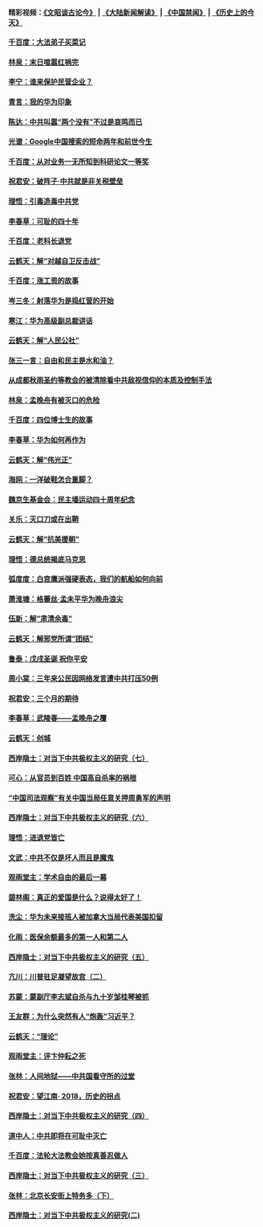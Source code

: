 #### 精彩视频：[《文昭谈古论今》](https://github.com/gfw-breaker/wenzhao/blob/master/README.md?t=12250030) | [《大陆新闻解读》](https://github.com/gfw-breaker/ntdtv-comedy/blob/master/README.md?t=12250030) | [《中国禁闻》](https://github.com/gfw-breaker/ntdtv-news/blob/master/README.md?t=12250030) | [《历史上的今天》](https://github.com/gfw-breaker/today-in-history/blob/master/README.md?t=12250030) 

#### [千百度：大法弟子买菜记](../pages/nsc993/n10929626.md?t=12250030) 

#### [林泉：末日喧嚣红祸完](../pages/nsc993/n10929158.md?t=12250030) 

#### [李宁：谁来保护民营企业？](../pages/nsc993/n10929049.md?t=12250030) 

#### [青言：我的华为印象](../pages/nsc993/n10927223.md?t=12250030) 

#### [陈达：中共叫嚣“两个没有”不过是哀鸣而已](../pages/nsc993/n10927213.md?t=12250030) 

#### [光谱：Google中国搜索的短命两年和前世今生](../pages/nsc993/n10927202.md?t=12250030) 

#### [千百度：从对业务一无所知到科研论文一等奖](../pages/nsc993/n10924400.md?t=12250030) 

#### [祝君安：破阵子‧中共就是非关税壁垒](../pages/nsc993/n10924033.md?t=12250030) 

#### [理悟：引毒造毒中共党](../pages/nsc993/n10922164.md?t=12250030) 

#### [李春草：可耻的四十年](../pages/nsc993/n10922095.md?t=12250030) 

#### [千百度：老科长退党](../pages/nsc993/n10922047.md?t=12250030) 

#### [云鹤天：解“对越自卫反击战”](../pages/nsc993/n10921340.md?t=12250030) 

#### [千百度：涨工资的故事](../pages/nsc993/n10919446.md?t=12250030) 

#### [岑三冬：射落华为是捣红营的开始](../pages/nsc993/n10919253.md?t=12250030) 

#### [寒江：华为高级副总裁讲话](../pages/nsc993/n10919239.md?t=12250030) 

#### [云鹤天：解“人民公社”](../pages/nsc993/n10917506.md?t=12250030) 

#### [张三一言：自由和民主是水和油？](../pages/nsc993/n10917501.md?t=12250030) 

#### [从成都秋雨圣约等教会的被清除看中共敌视信仰的本质及控制手法](../pages/nsc993/n10917309.md?t=12250030) 

#### [林泉：孟晚舟有被灭口的危险](../pages/nsc993/n10917305.md?t=12250030) 

#### [千百度：四位博士生的故事](../pages/nsc993/n10915623.md?t=12250030) 

#### [李春草：华为如何再作为](../pages/nsc993/n10915065.md?t=12250030) 

#### [云鹤天：解“伟光正”](../pages/nsc993/n10915024.md?t=12250030) 

#### [海网：一洋破鞋怎合重脚？](../pages/nsc993/n10914810.md?t=12250030) 

#### [魏京生基金会：民主墙运动四十周年纪念](../pages/nsc993/n10913787.md?t=12250030) 

#### [关乐：灭口刀或在出鞘](../pages/nsc993/n10910233.md?t=12250030) 

#### [云鹤天：解“抗美援朝”](../pages/nsc993/n10910225.md?t=12250030) 

#### [理悟：德总统揭底马克思](../pages/nsc993/n10907949.md?t=12250030) 

#### [弧度度：白宫鹰派强硬表态，我们的航船如何向前](../pages/nsc993/n10907681.md?t=12250030) 

#### [萧淮塘：格蕾丝‧孟未平华为晚舟浪尖](../pages/nsc993/n10907590.md?t=12250030) 

#### [伍新：解“肃清余毒”](../pages/nsc993/n10906830.md?t=12250030) 

#### [云鹤天：解邪党所谓“团结”](../pages/nsc993/n10906823.md?t=12250030) 

#### [鲁泰：戊戌圣诞 祝你平安](../pages/nsc993/n10906813.md?t=12250030) 

#### [周小棠：三年来公民因网络发言遭中共打压50例](../pages/nsc993/n10906801.md?t=12250030) 

#### [祝君安：三个月的期待](../pages/nsc993/n10906797.md?t=12250030) 

#### [李春草：武陵春——孟晚舟之覆](../pages/nsc993/n10904804.md?t=12250030) 

#### [云鹤天：创城](../pages/nsc993/n10904572.md?t=12250030) 

#### [西岸隐士：对当下中共极权主义的研究（七）](../pages/nsc993/n10894592.md?t=12250030) 

#### [可心：从官员到百姓 中国高自杀率的祸根](../pages/nsc993/n10899801.md?t=12250030) 

#### [“中国司法观察”有关中国当局任意关押周勇军的声明](../pages/nsc993/n10899323.md?t=12250030) 

#### [西岸隐士：对当下中共极权主义的研究（六）](../pages/nsc993/n10894563.md?t=12250030) 

#### [理悟：进退党皆亡](../pages/nsc993/n10896617.md?t=12250030) 

#### [文武：中共不仅是坏人而且是魔鬼](../pages/nsc993/n10896590.md?t=12250030) 

#### [观雨堂主：学术自由的最后一幕](../pages/nsc993/n10896282.md?t=12250030) 

#### [碧林阁：真正的爱国是什么？说得太好了！](../pages/nsc993/n10896196.md?t=12250030) 

#### [洗尘：华为未来接班人被加拿大当局代表美国扣留](../pages/nsc993/n10896171.md?t=12250030) 

#### [化雨：医保余额最多的第一人和第二人](../pages/nsc993/n10894411.md?t=12250030) 

#### [西岸隐士：对当下中共极权主义的研究（五）](../pages/nsc993/n10894095.md?t=12250030) 

#### [亢川：川普驻足凝望故宫（二）](../pages/nsc993/n10893924.md?t=12250030) 

#### [苏蒙：蒙副厅李志斌自杀与九十岁邹桂琴被抓](../pages/nsc993/n10893359.md?t=12250030) 

#### [王友群：为什么突然有人“炮轰”习近平？](../pages/nsc993/n10892978.md?t=12250030) 

#### [云鹤天：“理论”](../pages/nsc993/n10893043.md?t=12250030) 

#### [观雨堂主：评卞仲耘之死](../pages/nsc993/n10891901.md?t=12250030) 

#### [张林：人间地狱——中共国看守所的过堂](../pages/nsc993/n10891002.md?t=12250030) 

#### [祝君安：望江南‧ 2018，历史的拐点](../pages/nsc993/n10889460.md?t=12250030) 

#### [西岸隐士：对当下中共极权主义的研究（四）](../pages/nsc993/n10887490.md?t=12250030) 

#### [道中人：中共即将在可耻中灭亡](../pages/nsc993/n10887956.md?t=12250030) 

#### [千百度：法轮大法教会她按真善忍做人](../pages/nsc993/n10887637.md?t=12250030) 

#### [西岸隐士：对当下中共极权主义的研究（三）](../pages/nsc993/n10882983.md?t=12250030) 

#### [张林：北京长安街上特务多（下）](../pages/nsc993/n10884987.md?t=12250030) 

#### [西岸隐士：对当下中共极权主义的研究(二)](../pages/nsc993/n10878756.md?t=12250030) 


